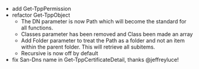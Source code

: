 - add Get-TppPermission
- refactor Get-TppObject
    - The DN parameter is now Path which will become the standard for all functions.
    - Classes parameter has been removed and Class been made an array
    - Add Folder parameter to treat the Path as a folder and not an item within the parent folder.  This will retrieve all subitems.
    - Recursive is now off by default
- fix San-Dns name in Get-TppCertificateDetail, thanks @jeffreyluce!